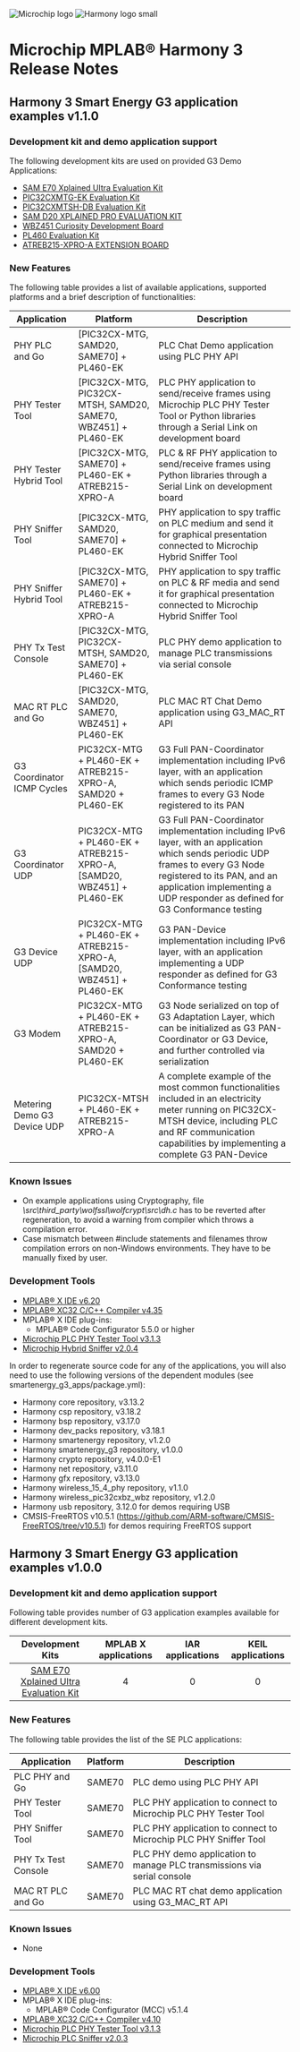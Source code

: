 ﻿![Microchip logo](https://raw.githubusercontent.com/wiki/Microchip-MPLAB-Harmony/Microchip-MPLAB-Harmony.github.io/images/microchip_logo.png)
![Harmony logo small](https://raw.githubusercontent.com/wiki/Microchip-MPLAB-Harmony/Microchip-MPLAB-Harmony.github.io/images/microchip_mplab_harmony_logo_small.png)

# Microchip MPLAB® Harmony 3 Release Notes

## Harmony 3 Smart Energy G3 application examples v1.1.0

### Development kit and demo application support

The following development kits are used on provided G3 Demo Applications:

- [SAM E70 Xplained Ultra Evaluation Kit](https://www.microchip.com/DevelopmentTools/ProductDetails/PartNO/DM320113)
- [PIC32CXMTG-EK Evaluation Kit](https://www.microchip.com/en-us/development-tool/EV11K09A)
- [PIC32CXMTSH-DB Evaluation Kit](https://www.microchip.com/en-us/development-tool/EV84M21A)
- [SAM D20 XPLAINED PRO EVALUATION KIT](https://www.microchip.com/en-us/development-tool/ATSAMD20-XPRO)
- [WBZ451 Curiosity Development Board](https://www.microchip.com/en-us/development-tool/EV96B94A)
- [PL460 Evaluation Kit](https://www.microchip.com/en-us/development-tool/EV13L63A)
- [ATREB215-XPRO-A EXTENSION BOARD](https://www.microchip.com/en-us/development-tool/ATREB215-XPRO-A)

### New Features

The following table provides a list of available applications, supported platforms and a brief description of functionalities:

| Application | Platform | Description |
| ----------- | -------- | ----------- |
| PHY PLC and Go | [PIC32CX-MTG, SAMD20, SAME70] + PL460-EK | PLC Chat Demo application using PLC PHY API |
| PHY Tester Tool | [PIC32CX-MTG, PIC32CX-MTSH, SAMD20, SAME70, WBZ451] + PL460-EK | PLC PHY application to send/receive frames using Microchip PLC PHY Tester Tool or Python libraries through a Serial Link on development board |
| PHY Tester Hybrid Tool | [PIC32CX-MTG, SAME70] + PL460-EK + ATREB215-XPRO-A | PLC & RF PHY application to send/receive frames using Python libraries through a Serial Link on development board |
| PHY Sniffer Tool | [PIC32CX-MTG, SAMD20, SAME70] + PL460-EK | PHY application to spy traffic on PLC medium and send it for graphical presentation connected to Microchip Hybrid Sniffer Tool |
| PHY Sniffer Hybrid Tool | [PIC32CX-MTG, SAME70] + PL460-EK + ATREB215-XPRO-A | PHY application to spy traffic on PLC & RF media and send it for graphical presentation connected to Microchip Hybrid Sniffer Tool |
| PHY Tx Test Console | [PIC32CX-MTG, PIC32CX-MTSH, SAMD20, SAME70] + PL460-EK | PLC PHY demo application to manage PLC transmissions via serial console |
| MAC RT PLC and Go | [PIC32CX-MTG, SAMD20, SAME70, WBZ451] + PL460-EK | PLC MAC RT Chat Demo application using G3_MAC_RT API |
| G3 Coordinator ICMP Cycles | PIC32CX-MTG + PL460-EK + ATREB215-XPRO-A, SAMD20 + PL460-EK | G3 Full PAN-Coordinator implementation including IPv6 layer, with an application which sends periodic ICMP frames to every G3 Node registered to its PAN |
| G3 Coordinator UDP | PIC32CX-MTG + PL460-EK + ATREB215-XPRO-A, [SAMD20, WBZ451] + PL460-EK | G3 Full PAN-Coordinator implementation including IPv6 layer, with an application which sends periodic UDP frames to every G3 Node registered to its PAN, and an application implementing a UDP responder as defined for G3 Conformance testing |
| G3 Device UDP | PIC32CX-MTG + PL460-EK + ATREB215-XPRO-A, [SAMD20, WBZ451] + PL460-EK | G3 PAN-Device implementation including IPv6 layer, with an application implementing a UDP responder as defined for G3 Conformance testing |
| G3 Modem | PIC32CX-MTG + PL460-EK + ATREB215-XPRO-A, SAMD20 + PL460-EK | G3 Node serialized on top of G3 Adaptation Layer, which can be initialized as G3 PAN-Coordinator or G3 Device, and further controlled via serialization |
| Metering Demo G3 Device UDP | PIC32CX-MTSH + PL460-EK + ATREB215-XPRO-A | A complete example of the most common functionalities included in an electricity meter running on PIC32CX-MTSH device, including PLC and RF communication capabilities by implementing a complete G3 PAN-Device |

### Known Issues

- On example applications using Cryptography, file *\src\third_party\wolfssl\wolfcrypt\src\dh.c* has to be reverted after regeneration, to avoid a warning from compiler which throws a compilation error.
- Case mismatch between #include statements and filenames throw compilation errors on non-Windows environments. They have to be manually fixed by user.

### Development Tools

- [MPLAB® X IDE v6.20](https://www.microchip.com/mplab/mplab-x-ide)
- [MPLAB® XC32 C/C++ Compiler v4.35](https://www.microchip.com/mplab/compilers)
- MPLAB® X IDE plug-ins:
  - MPLAB® Code Configurator 5.5.0 or higher
- [Microchip PLC PHY Tester Tool v3.1.3](https://www.microchip.com/en-us/software-library/se_plc_phy_tester_tool)
- [Microchip Hybrid Sniffer v2.0.4](https://www.microchip.com/en-us/software-library/se_plc_sniffer)

In order to regenerate source code for any of the applications, you will also need to use the following versions of the dependent modules (see smartenergy_g3_apps/package.yml):

- Harmony core repository, v3.13.2
- Harmony csp repository, v3.18.2
- Harmony bsp repository, v3.17.0
- Harmony dev\_packs repository, v3.18.1
- Harmony smartenergy repository, v1.2.0
- Harmony smartenergy\_g3 repository, v1.0.0
- Harmony crypto repository, v4.0.0-E1
- Harmony net repository, v3.11.0
- Harmony gfx repository, v3.13.0
- Harmony wireless\_15\_4\_phy repository, v1.1.0
- Harmony wireless\_pic32cxbz\_wbz repository, v1.2.0
- Harmony usb repository, 3.12.0 for demos requiring USB
- CMSIS-FreeRTOS v10.5.1 (https://github.com/ARM-software/CMSIS-FreeRTOS/tree/v10.5.1) for demos requiring FreeRTOS support

## Harmony 3 Smart Energy G3 application examples v1.0.0

### Development kit and demo application support

Following table provides number of G3 application examples available for different development kits.

| Development Kits  | MPLAB X applications | IAR applications | KEIL applications |
|:-----------------:|:-------------------:|:----------------:|:-----------------:|
| [SAM E70 Xplained Ultra Evaluation Kit](https://www.microchip.com/DevelopmentTools/ProductDetails/PartNO/DM320113) | 4 | 0 | 0 |

### New Features

The following table provides the list of the SE PLC applications:

| Application                 | Platform                        | Description                                                          |
| ------------ | ------------ | ------------ |
| PLC PHY and Go         | SAME70                  | PLC demo using PLC PHY API |
| PHY Tester Tool         | SAME70                  | PLC PHY  application to connect to Microchip PLC PHY Tester Tool |
| PHY Sniffer Tool         | SAME70                  | PLC PHY  application to connect to Microchip PLC PHY Sniffer Tool |
| PHY Tx Test Console         | SAME70                  | PLC PHY demo application to manage PLC transmissions via serial console |
| MAC RT PLC and Go         | SAME70                  | PLC MAC RT chat demo application using G3_MAC_RT API |

### Known Issues

- None

### Development Tools

- [MPLAB® X IDE v6.00](https://www.microchip.com/mplab/mplab-x-ide)
- MPLAB® X IDE plug-ins:
  - MPLAB® Code Configurator (MCC) v5.1.4
- [MPLAB® XC32 C/C++ Compiler v4.10](https://www.microchip.com/mplab/compilers)
- [Microchip PLC PHY Tester Tool v3.1.3](https://www.microchip.com/en-us/software-library/se_plc_phy_tester_tool)
- [Microchip PLC Sniffer v2.0.3](https://www.microchip.com/en-us/software-library/se_plc_sniffer)
